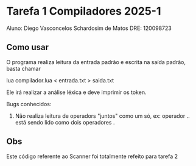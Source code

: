 # Tarefa 1 Compiladores 2025-1

Aluno: Diego Vasconcelos Schardosim de Matos
DRE: 120098723

## Como usar

O programa realiza leitura da entrada padrão e escrita na saída padrão, basta chamar

lua compilador.lua < entrada.txt > saida.txt

Ele irá realizar a análise léxica e deve imprimir os token.

Bugs conhecidos:

1. Não realiza leitura de operadors "juntos" como um só, ex: operador .. está sendo lido como dois operadores .

## Obs

Este código referente ao Scanner foi totalmente refeito para tarefa 2